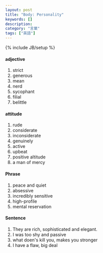 ```yaml
---
layout: post
title: "Body: Personality"
keywords: []
description: 
category: "言葉"
tags: ["英語"]
---
```

{% include JB/setup %}

#### adjective
1. strict
2. generous
3. mean
4. nerd
5. sycophant
6. filial
7. belittle

#### attitude
1. rude
2. considerate
3. inconsiderate
4. genuinely
5. active
6. upbeat
7. positive altitude
8. a man of mercy

#### Phrase
1. peace and quiet
2. absessive
3. incredibly sensitive
4. high-profile
5. mental reservation

#### Sentence
1. They are rich, sophisticated and elegant.
2. I was too shy and passive
3. what doen's kill you, makes you stronger
4. I have a flaw, big deal



